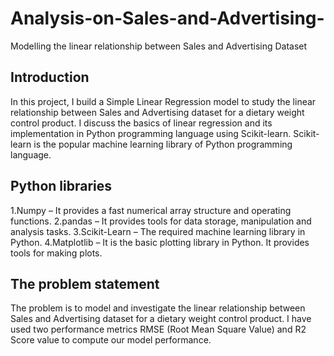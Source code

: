 # Analysis-on-Sales-and-Advertising-
Modelling the linear relationship between Sales and Advertising Dataset
       
## Introduction
In this project, I build a Simple Linear Regression model to study the linear relationship between Sales and Advertising dataset for a dietary weight control product. I discuss the basics of linear regression and its implementation in Python programming language using Scikit-learn. Scikit-learn is the popular machine learning library of Python programming language.

 ## Python libraries
 1.Numpy – It provides a fast numerical array structure and operating functions.
 2.pandas – It provides tools for data storage, manipulation and analysis tasks.
 3.Scikit-Learn – The required machine learning library in Python.
 4.Matplotlib – It is the basic plotting library in Python. It provides tools for making plots.

 ## The problem statement
 The problem is to model and investigate the linear relationship between Sales and Advertising dataset for a dietary weight control product. I have used two performance metrics RMSE (Root Mean Square Value) and R2 Score value to compute our model performance.
 

